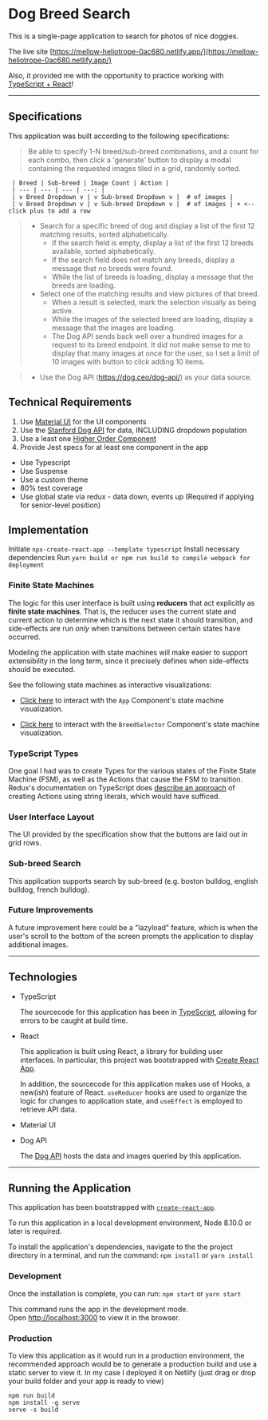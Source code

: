 # Dog Breed Search

This is a single-page application to search for photos of nice doggies.

 The live site [https://mellow-heliotrope-0ac680.netlify.app/](https://mellow-heliotrope-0ac680.netlify.app/)

Also, it provided me with the opportunity to practice working with [TypeScript + React](https://reactjs.org/docs/static-type-checking.html#typescript)!

---

## Specifications

This application was built according to the following specifications:

> Be able to specify 1-N breed/sub-breed combinations, and a count for each combo, then click a 'generate' button to display a modal containing the requested images tiled in a grid, randomly sorted.


     | Breed | Sub-breed | Image Count | Action |
     | --- | --- | --- | ---: |
     | v Breed Dropdown v | v Sub-breed Dropdown v |  # of images | 
     | v Breed Dropdown v | v Sub-breed Dropdown v |  # of images | + <-- click plus to add a row

> - Search for a specific breed of dog and display a list of the first 12 matching results, sorted
>   alphabetically.
>   - If the search field is empty, display a list of the first 12 breeds available, sorted alphabetically.
>   - If the search field does not match any breeds, display a message that no breeds were found.
>   - While the list of breeds is loading, display a message that the breeds are loading.
> - Select one of the matching results and view pictures of that breed.
>   - When a result is selected, mark the selection visually as being active.
>   - While the images of the selected breed are loading, display a message that the images are loading.
>   - The Dog API sends back well over a hundred images for a request to its breed endpoint.
It did not make sense to me to display that many images at once for the user, so I set a limit of 10 images with button to click adding 10 items. 

>   - Use the Dog API (https://dog.ceo/dog-api/) as your data source.

## Technical Requirements



1. Use [Material UI](https://material-ui.com/) for the UI components
1. Use the [Stanford Dog API](https://dog.ceo/dog-api/documentation/) for data, INCLUDING dropdown population 
1. Use a least one [Higher Order Component](https://reactjs.org/docs/higher-order-components.html)
1. Provide Jest specs for at least one component in the app

- Use Typescript
- Use Suspense
- Use a custom theme
- 80% test coverage
- Use global state via redux - data down, events up (Required if applying for senior-level position)



## Implementation

   Initiate `npx-create-react-app --template typescript`
   Install necessary dependencies 
   Run `yarn build or npm run build to compile webpack for deployment`



### Finite State Machines

The logic for this user interface is built using **reducers** that act explicitly as **finite state machines**. That is, the reducer uses the current state and current action to determine which is the next state it should transition, and side-effects are run _only_ when transitions between certain states have occurred.

Modeling the application with state machines will make easier to support extensibility in the long term, since it precisely defines when side-effects should be executed.

See the following state machines as interactive visualizations:

- [Click here](https://xstate.js.org/viz/?gist=464b097c1f2061d8ccde857f1fd060ce) to interact with the `App` Component's state machine visualization.
  

- [Click here](https://xstate.js.org/viz/?gist=862063fd29ac5959193d07758e32cfc9) to interact with the `BreedSelector` Component's state machine visualization.
  

### TypeScript Types

One goal I had was to create Types for the various states of the Finite State Machine (FSM), as well as the Actions that cause the FSM to transition. Redux's documentation on TypeScript does [describe an approach](https://redux.js.org/recipes/usage-with-typescript) of creating Actions using string literals, which would have sufficed.


### User Interface Layout

The UI provided by the specification show that the buttons are laid out in grid rows.


### Sub-breed Search

This application supports search by sub-breed (e.g. boston bulldog, english bulldog, french bulldog).

### Future Improvements

A future improvement here could be a "lazyload" feature, which is when the user's scroll to the bottom of the screen prompts the application to display additional images.

---

## Technologies

- TypeScript

  The sourcecode for this application has been in [TypeScript](https://www.typescriptlang.org/), allowing for errors to be caught at build time.

- React

  This application is built using React, a library for building user interfaces. In particular, this project was bootstrapped with [Create React App](https://github.com/facebook/create-react-app).

  In addition, the sourcecode for this application makes use of Hooks, a new(ish) feature of React.
  `useReducer` hooks are used to organize the logic for changes to application state, and `useEffect` is employed to retrieve API data.

- Material UI

- Dog API

  The [Dog API](https://github.com/ElliottLandsborough/dog-ceo-api) hosts the data and images queried by this application.

---

## Running the Application

This application has been bootstrapped with [`create-react-app`](https://facebook.github.io/create-react-app/).

To run this application in a local development environment, Node 8.10.0 or later is required.

To install the application's dependencies, navigate to the the project directory in a terminal, and run the command: `npm install` or `yarn install`

### Development

Once the installation is complete, you can run: `npm start` or `yarn start`

This command runs the app in the development mode.<br>
Open [http://localhost:3000](http://localhost:3000) to view it in the browser.

### Production

To view this application as it would run in a production environment, the recommended approach would be to generate a production build and use a static server to view it. In my case I deployed it on Netlify (just drag or drop your build folder and your app is ready to view)

```
npm run build
npm install -g serve
serve -s build
```
